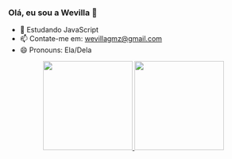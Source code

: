 ### Olá, eu sou a Wevilla 🤞

- 🌱 Estudando JavaScript
- 📫 Contate-me em: wevillagmz@gmail.com
- 😄 Pronouns: Ela/Dela
<div align="center">
  <a href="https://github.com/wevigomes">
  <img height="180em" src="https://github-readme-stats.vercel.app/api?username=wevigomes&show_icons=true&theme=dracula&include_all_commits=true&count_private=true"/>
  <img height="180em" src="https://github-readme-stats.vercel.app/api/top-langs/?username=wevigomes&layout=compact&langs_count=7&theme=dracula"/>
</div>
